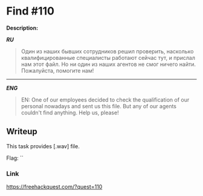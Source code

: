 # Find #110
**Description:**

***RU***
> Один из наших бывших сотрудников решил проверить, насколько квалифицированные специалисты работают сейчас тут, и прислал нам этот файл. Но ни один из наших агентов не смог ничего найти. Пожалуйста, помогите нам!

---

***ENG***
> EN: One of our employees decided to check the qualification of our personal nowadays and sent us this file. But any of our agents couldn't find anything. Help us, please!

## Writeup

This task provides [.wav] file.


Flag: ``

### Link

https://freehackquest.com/?quest=110
